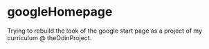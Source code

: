 # googleHomepage

Trying to rebuild the look of the google start page as a project of my curriculum @ theOdinProject.

